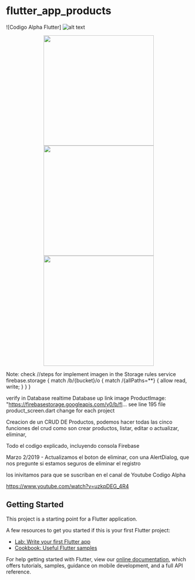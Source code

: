 # flutter_app_products

![Codigo Alpha Flutter]
![alt text](https://github.com/codigoalphacol/FlutterFirebaseCRUD/blob/master/assets/images/crudfirebase.png) 

<p align="center"> <img src="https://github.com/codigoalphacol/FlutterFirebaseCRUD/blob/master/assets/images/producto1.jpg" width="300"/> <img src="https://github.com/codigoalphacol/FlutterFirebaseCRUD/blob/master/assets/images/producto2.jpg" width="300"/>
<img src="https://github.com/codigoalphacol/FlutterFirebaseCRUD/blob/master/assets/images/producto3.jpg" width="300"/> </p> 
Note:
check
//steps for implement imagen
in the Storage rules
service firebase.storage {
  match /b/{bucket}/o {
    match /{allPaths=**} {
      allow read, write;
    }
  }
}

verify in Database realtime Database up link image
ProductImage: "https://firebasestorage.googleapis.com/v0/b/fl...
see line 195 file product_screen.dart change for each project

Creacion de un CRUD DE Productos, podemos hacer todas las cinco funciones del crud como son
crear productos, listar, editar o actualizar, eliminar,

Todo el codigo explicado, incluyendo consola Firebase 

Marzo 2/2019 - Actualizamos  el boton de eliminar, con una AlertDialog, 
que nos pregunte si estamos seguros de eliminar el registro

los inivitamos para que se suscriban en el canal de Youtube Codigo Alpha

https://www.youtube.com/watch?v=uzkpDEG_4R4

## Getting Started

This project is a starting point for a Flutter application.

A few resources to get you started if this is your first Flutter project:

- [Lab: Write your first Flutter app](https://flutter.io/docs/get-started/codelab)
- [Cookbook: Useful Flutter samples](https://flutter.io/docs/cookbook)

For help getting started with Flutter, view our 
[online documentation](https://flutter.io/docs), which offers tutorials, 
samples, guidance on mobile development, and a full API reference.
